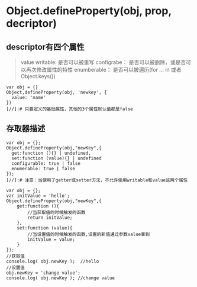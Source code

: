 # Object.defineProperty(obj, prop, decriptor)
## descriptor有四个属性
> value
> writable: 是否可以被重写
> configrabe： 是否可以被删除，或是否可以再次修改属性的特性
> enumberable： 是否可以被遍历(for ... in 或者 Object.keys())
```
var obj = {}
Object,defineProperty(obj, 'newkey', {
  value: 'name'
})
[//]:# 只要定义的基础属性，其他的3个属性默认值都是false
```

## 存取器描述
```
var obj = {};
Object.defineProperty(obj,"newKey",{
  get:function (){} | undefined,
  set:function (value){} | undefined
  configurable: true | false
  enumerable: true | false
});
[//]:# 注意：当使用了getter或setter方法，不允许使用writable和value这两个属性
```
```
var obj = {};
var initValue = 'hello';
Object.defineProperty(obj,"newKey",{
    get:function (){
        //当获取值的时候触发的函数
        return initValue;    
    },
    set:function (value){
        //当设置值的时候触发的函数,设置的新值通过参数value拿到
        initValue = value;
    }
});
//获取值
console.log( obj.newKey );  //hello
//设置值
obj.newKey = 'change value';
console.log( obj.newKey ); //change value
```